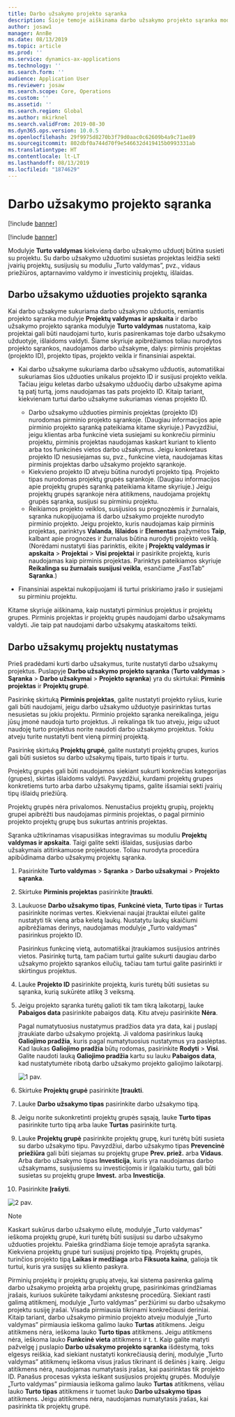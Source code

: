 ```yaml
---
title: Darbo užsakymo projekto sąranka
description: Šioje temoje aiškinama darbo užsakymo projekto sąranka modulyje „Turto valdymas”.
author: josaw1
manager: AnnBe
ms.date: 08/13/2019
ms.topic: article
ms.prod: ''
ms.service: dynamics-ax-applications
ms.technology: ''
ms.search.form: ''
audience: Application User
ms.reviewer: josaw
ms.search.scope: Core, Operations
ms.custom: ''
ms.assetid: ''
ms.search.region: Global
ms.author: mkirknel
ms.search.validFrom: 2019-08-30
ms.dyn365.ops.version: 10.0.5
ms.openlocfilehash: 29f9975d8270b3f79d0aac0c62609b4a9c71ae89
ms.sourcegitcommit: 802dbf0a744d70f9e546632d419415b0993331ab
ms.translationtype: HT
ms.contentlocale: lt-LT
ms.lasthandoff: 08/13/2019
ms.locfileid: "1874629"
---
```

# <a name="work-order-project-setup"></a>Darbo užsakymo projekto sąranka

[!include [banner](../../includes/banner.md)]

[!include [banner](../../includes/preview-banner.md)]

Modulyje **Turto valdymas** kiekvieną darbo užsakymo užduotį būtina susieti su projektu. Su darbo užsakymo užduotimi susietas projektas leidžia sekti įvairių projektų, susijusių su moduliu „Turto valdymas”, pvz., vidaus priežiūros, aptarnavimo valdymo ir investicinių projektų, išlaidas. 

## <a name="project-setup-for-a-work-order-job"></a>Darbo užsakymo užduoties projekto sąranka

Kai darbo užsakyme sukuriama darbo užsakymo užduotis, remiantis projekto sąranka modulyje **Projektų valdymas ir apskaita** ir darbo užsakymo projekto sąranka modulyje **Turto valdymas** nustatoma, kaip projektai gali būti naudojami turto, kuris pasirenkamas toje darbo užsakymo užduotyje, išlaidoms valdyti. Šiame skyriuje apibrėžiamos toliau nurodytos projekto sąrankos, naudojamos darbo užsakyme, dalys: pirminis projektas (projekto ID), projekto tipas, projekto veikla ir finansiniai aspektai.

- Kai darbo užsakyme sukuriama darbo užsakymo užduotis, automatiškai sukuriamas šios užduoties unikalus projekto ID ir susijusi projekto veikla. Tačiau jeigu keletas darbo užsakymo užduočių darbo užsakyme apima tą patį turtą, joms naudojamas tas pats projekto ID. Kitaip tariant, kiekvienam turtui darbo užsakyme sukuriamas vienas projekto ID.

    - Darbo užsakymo užduoties pirminis projektas (projekto ID) nurodomas pirminio projekto sąrankoje. (Daugiau informacijos apie pirminio projekto sąranką pateikiama kitame skyriuje.) Pavyzdžiui, jeigu klientas arba funkcinė vieta susiejami su konkrečiu pirminiu projektu, pirminis projektas naudojamas kaskart kuriant to kliento arba tos funkcinės vietos darbo užsakymus. Jeigu konkretaus projekto ID nesusiejamas su, pvz., funkcine vieta, naudojamas kitas pirminis projektas darbo užsakymo projekto sąrankoje.
    - Kiekvieno projekto ID atveju būtina nurodyti projekto tipą. Projekto tipas nurodomas projektų grupės sąrankoje. (Daugiau informacijos apie projektų grupės sąranką pateikiama kitame skyriuje.) Jeigu projektų grupės sąrankoje nėra atitikmens, naudojama projektų grupės sąranka, susijusi su pirminiu projektu.
    - Reikiamos projekto veiklos, susijusios su prognozėmis ir žurnalais, sąranka nukopijuojama iš darbo užsakymo projekte nurodyto pirminio projekto. Jeigu projekto, kuris naudojamas kaip pirminis projektas, parinktys **Valanda**, **Išlaidos** ir **Elementas** pažymėtos **Taip**, kalbant apie prognozes ir žurnalus būtina nurodyti projekto veiklą. (Norėdami nustatyti šias parinktis, eikite į **Projektų valdymas ir apskaita** \> **Projektai** \> **Visi projektai** ir pasirikite projektą, kuris naudojamas kaip pirminis projektas. Parinktys pateikiamos skyriuje **Reikalinga su žurnalais susijusi veikla**, esančiame „FastTab” **Sąranka**.)

- Finansiniai aspektai nukopijuojami iš turtui priskiriamo įrašo ir susiejami su pirminiu projektu.

Kitame skyriuje aiškinama, kaip nustatyti pirminius projektus ir projektų grupes. Pirminis projektas ir projektų grupės naudojami darbo užsakymams valdyti. Jie taip pat naudojami darbo užsakymų ataskaitoms teikti.

## <a name="set-up-work-order-projects"></a>Darbo užsakymų projektų nustatymas

Prieš pradėdami kurti darbo užsakymus, turite nustatyti darbo užsakymų projektus. Puslapyje **Darbo užsakymo projekto sąranka** (**Turto valdymas** \> **Sąranka** \> **Darbo užsakymai** \> **Projekto sąranka**) yra du skirtukai: **Pirminis projektas** ir **Projektų grupė**.

Pasirinkę skirtuką **Pirminis projektas**, galite nustatyti projekto ryšius, kurie gali būti naudojami, jeigu darbo užsakymo užduotyje pasirinktas turtas nesusietas su jokiu projektu. Pirminio projekto sąranka nereikalinga, jeigu jūsų įmonė naudoja turto projektus. Ji reikalinga tik tuo atveju, jeigu užuot naudoję turto projektus norite naudoti darbo užsakymo projektus. Tokiu atveju turite nustatyti bent vieną pirminį projektą.

Pasirinkę skirtuką **Projektų grupė**, galite nustatyti projektų grupes, kurios gali būti susietos su darbo užsakymų tipais, turto tipais ir turtu.

Projektų grupės gali būti naudojamos siekiant sukurti konkrečias kategorijas (grupes), skirtas išlaidoms valdyti. Pavyzdžiui, kurdami projektų grupes konkretiems turto arba darbo užsakymų tipams, galite išsamiai sekti įvairių tipų išlaidų priežiūrą.

Projektų grupės nėra privalomos. Nenustačius projektų grupių, projektų grupei apibrėžti bus naudojamas pirminis projektas, o pagal pirminio projekto projektų grupę bus sukurtas antrinis projektas.

Sąranka užtikrinamas visapusiškas integravimas su moduliu **Projektų valdymas ir apskaita**. Taigi galite sekti išlaidas, susijusias darbo užsakymais atitinkamuose projektuose. Toliau nurodyta procedūra apibūdinama darbo užsakymų projektų sąranka.

1. Pasirinkite **Turto valdymas** \> **Sąranka** \> **Darbo užsakymai** \> **Projekto sąranka**.
2. Skirtuke **Pirminis projektas** pasirinkite **Įtraukti**.
3. Laukuose **Darbo užsakymo tipas**, **Funkcinė vieta**, **Turto tipas** ir **Turtas** pasirinkite norimas vertes. Kiekvienai naujai įtrauktai eilutei galite nustatyti tik vieną arba keletą laukų. Nustatytu laukų skaičiumi apibrėžiamas derinys, naudojamas modulyje „Turto valdymas” pasirinkus projekto ID. 

    Pasirinkus funkcinę vietą, automatiškai įtraukiamos susijusios antrinės vietos. Pasirinkę turtą, tam pačiam turtui galite sukurti daugiau darbo užsakymo projekto sąrankos eilučių, tačiau tam turtui galite pasirinkti ir skirtingus projektus.

4. Lauke **Projekto ID** pasirinkite projektą, kuris turėtų būti susietas su sąranka, kurią sukūrėte atlikę 3 veiksmą.
5. Jeigu projekto sąranka turėtų galioti tik tam tikrą laikotarpį, lauke **Pabaigos data** pasirinkite pabaigos datą. Kitu atveju pasirinkite **Nėra**.

    Pagal numatytuosius nustatymus pradžios data yra data, kai į puslapį įtraukiate darbo užsakymo projektą. Ji valdoma pasirinkus lauką **Galiojimo pradžia**, kuris pagal numatytuosius nustatymus yra paslėptas. Kad laukas **Galiojimo pradžia** būtų rodomas, pasirinkite **Rodyti** \> **Visi**. Galite naudoti lauką **Galiojimo pradžia** kartu su lauku **Pabaigos data**, kad nustatytumėte ribotą darbo užsakymo projekto galiojimo laikotarpį.

    ![1 pav.](media/17-setup-for-work-orders.png)

6. Skirtuke **Projektų grupė** pasirinkite **Įtraukti**.
7. Lauke **Darbo užsakymo tipas** pasirinkite darbo užsakymo tipą.
8. Jeigu norite sukonkretinti projektų grupės sąsają, lauke **Turto tipas** pasirinkite turto tipą arba lauke **Turtas** pasirinkite turtą.
9. Lauke **Projektų grupė** pasirinkite projektų grupę, kuri turėtų būti susieta su darbo užsakymo tipu. Pavyzdžiui, darbo užsakymo tipas **Prevencinė priežiūra** gali būti siejamas su projektų grupe **Prev. priež.** arba **Vidaus**. Arba darbo užsakymo tipas **Investicija**, kuris yra naudojamas darbo užsakymams, susijusiems su investicijomis ir ilgalaikiu turtu, gali būti susietas su projektų grupe **Invest.** arba **Investicija**.
10. Pasirinkite **Įrašyti**.

![2 pav.](media/18-setup-for-work-orders.png)

> [!NOTE]
> Kaskart sukūrus darbo užsakymo eilutę, modulyje „Turto valdymas” ieškoma projektų grupė, kuri turėtų būti susijusi su darbo užsakymo užduoties projektu. Paieška grindžiama šioje temoje aprašyta sąranka. Kiekviena projektų grupė turi susijusį projekto tipą. Projektų grupės, turinčios projekto tipą **Laikas ir medžiaga** arba **Fiksuota kaina**, galioja tik turtui, kuris yra susijęs su kliento paskyra.
>
> Pirminių projektų ir projektų grupių atveju, kai sistema pasirenka galimą darbo užsakymo projektą arba projektų grupę, pasirinkimas grindžiamas įrašais, kuriuos sukūrėte taikydami ankstesnę procedūrą. Siekiant rasti galimą atitikmenį, modulyje „Turto valdymas” peržiūrimi su darbo užsakymo projektu susiję įrašai. Visada pirmiausia tikrinami konkrečiausi deriniai. Kitaip tariant, darbo užsakymo pirminio projekto atveju modulyje „Turto valdymas” pirmiausia ieškoma galimo lauko **Turtas** atitikmens. Jeigu atitikmens nėra, ieškoma lauko **Turto tipas** atitikmens. Jeigu atitikmens nėra, ieškoma lauko **Funkcinė vieta** atitikmens ir t. t. Kaip galite matyti pažvelgę į puslapio **Darbo užsakymo projekto sąranka** išdėstymą, toks elgesys reiškia, kad siekiant nustatyti konkrečiausią derinį, modulyje „Turto valdymas” atitikmenų ieškoma visus įrašus tikrinant iš dešinės į kairę. Jeigu atitikmens nėra, naudojamas numatytasis įrašas, kai pasirinktas tik projekto ID. Panašus procesas vyksta ieškant susijusios projektų grupės. Modulyje „Turto valdymas” pirmiausia ieškoma galimo lauko **Turtas** atitikmens, vėliau lauko **Turto tipas** atitikmens ir tuomet lauko **Darbo užsakymo tipas** atitikmens. Jeigu atitikmens nėra, naudojamas numatytasis įrašas, kai pasirinkta tik projektų grupė.
